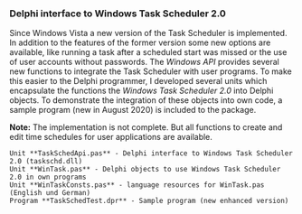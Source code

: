### Delphi interface to Windows Task Scheduler 2.0

Since Windows Vista a new version of the Task Scheduler is implemented. In 
addition to the features of the former version some new options are available, 
like running a task after a scheduled start was missed or the use of user 
accounts without passwords. The *Windows API* provides several new functions to 
integrate the Task Scheduler with user programs. To make this easier to the 
Delphi programmer, I developed several units which encapsulate the functions 
the *Windows Task Scheduler 2.0* into Delphi objects. To demonstrate the 
integration of these objects into own code, a sample program (new in August 2020) 
is included to the package.

**Note:** The implementation is not complete. But all functions to create and edit time schedules for user applications are available.

    Unit **TaskSchedApi.pas** - Delphi interface to Windows Task Scheduler 2.0 (taskschd.dll)
    Unit **WinTask.pas** - Delphi objects to use Windows Task Scheduler 2.0 in own programs
    Unit **WinTaskConsts.pas** - language resources for WinTask.pas (English und German)
    Program **TaskSchedTest.dpr** - Sample program (new enhanced version)
